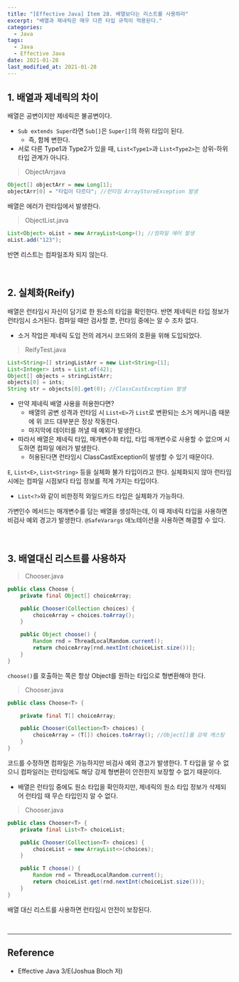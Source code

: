 ```yaml
---
title: "[Effective Java] Item 28. 배열보다는 리스트를 사용하라"
excerpt: "배열과 제네릭은 매우 다른 타입 규칙이 적용된다."
categories:
  - Java
tags:
  - Java
  - Effective Java
date: 2021-01-28
last_modified_at: 2021-01-28
---
```


## 1. 배열과 제네릭의 차이

배열은 공변이지만 제네릭은 불공변이다.

* ``Sub extends Super``라면 ``Sub[]``은 ``Super[]``의 하위 타입이 된다.
  * 즉, 함께 변한다.
* 서로 다른 Type1과 Type2가 있을 때, ``List<Type1>``과 ``List<Type2>``는 상위-하위 타입 관계가 아니다.

> ObjectArrjava

```java
Object[] objectArr = new Long[1];
objectArr[0] = "타입이 다르다"; //런타임 ArrayStoreException 발생
```

배열은 에러가 런타임에서 발생한다.

> ObjectList.java

```java
List<Object> oList = new ArrayList<Long>(); //컴파일 에러 발생
oList.add("123");
```

반면 리스트는 컴파일조차 되지 않는다.

<br>

## 2. 실체화(Reify)

배열은 런타임시 자신이 담기로 한 원소의 타입을 확인한다. 반면 제네릭은 타입 정보가 런타임시 소거된다. 컴파일 때만 검사할 뿐, 런타임 중에는 알 수 조차 없다.

* 소거 작업은 제네릭 도입 전의 레거시 코드와의 호환을 위해 도입되었다.

> ReifyTest.java

```java
List<String>[] stringListArr = new List<String>[1];
List<Integer> ints = List.of(42);
Object[] objects = stringListArr;
objects[0] = ints;
String str = objects[0].get(0); //ClassCastException 발생
```

* 만약 제네릭 배열 사용을 허용한다면?
  * 배열의 공변 성격과 런타임 시 ``List<E>``가 ``List``로 변환되는 소거 메커니즘 때문에 위 코드 대부분은 정상 작동한다.
  * 마지막에 데이터를 꺼낼 때 예외가 발생한다.
* 따라서 배열은 제네릭 타입, 매개변수화 타입, 타입 매개변수로 사용할 수 없으며 시도하면 컴파일 에러가 발생한다.
  * 허용된다면 런타임시 ClassCastException이 발생할 수 있기 때문이다.

``E``, ``List<E>``, ``List<String>`` 등을 실체화 불가 타입이라고 한다. 실체화되지 않아 런타임시에는 컴파일 시점보다 타입 정보를 적게 가지는 타입이다.

* ``List<?>``와 같이 비한정적 와일드카드 타입은 실체화가 가능하다.

가변인수 메서드는 매개변수를 담는 배열을 생성하는데, 이 때 제네릭 타입을 사용하면 비검사 예외 경고가 발생한다. ``@SafeVarargs`` 애노테이션을 사용하면 해결할 수 있다.

<br>

## 3. 배열대신 리스트를 사용하자

> Chooser.java

```java
public class Choose {
    private final Object[] choiceArray;

    public Chooser(Collection choices) {
        choiceArray = choices.toArray();
    }

    public Object choose() {
        Random rnd = ThreadLocalRandom.current();
        return choiceArray[rnd.nextInt(choiceList.size())];
    }
}
```

``choose()``를 호출하는 쪽은 항상 Object를 원하는 타입으로 형변환해야 한다.

> Chooser.java

```java
public class Choose<T> {

    private final T[] choiceArray;

    public Chooser(Collection<T> choices) {
        choiceArray = (T[]) choices.toArray(); //Object[]를 강제 캐스팅
    }
}
```

코드를 수정하면 컴파일은 가능하지만 비검사 예외 경고가 발생한다. T 타입을 알 수 없으니 컴파일러는 런타임에도 해당 강제 형변환이 안전한지 보장할 수 없기 때문이다.

* 배열은 런타임 중에도 원소 타입을 확인하지만, 제네릭의 원소 타입 정보가 삭제되어 런타임 때 무슨 타입인지 알 수 없다.

> Chooser.java

```java
public class Chooser<T> {
    private final List<T> choiceList;

    public Chooser(Collection<T> choices) {
        choiceList = new ArrayList<>(choices);
    }

    public T choose() {
        Random rnd = ThreadLocalRandom.current();
        return choiceList.get(rnd.nextInt(choiceList.size()));
    }
}
```

배열 대신 리스트를 사용하면 런타임시 안전이 보장된다.

<br>

---

## Reference

* Effective Java 3/E(Joshua Bloch 저)
